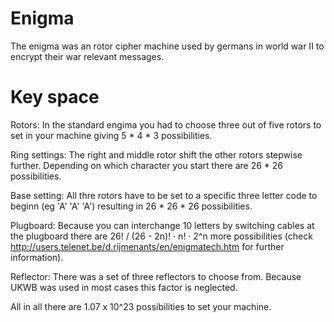 Enigma
======

The enigma was an rotor cipher machine used by germans in world war II to encrypt their war relevant messages. 

Key space
=========

Rotors: In the standard engima you had to choose three out of five rotors to set in your machine giving 5 * 4 * 3 possibilities.

Ring settings: The right and middle rotor shift the other rotors stepwise further. Depending on which character you start there are 26 * 26 possibilities.

Base setting: All thre rotors have to be set to a specific three letter code to beginn (eg 'A' 'A' 'A') resulting in 26 * 26 * 26 possibilities.

Plugboard: Because you can interchange 10 letters by switching cables at the plugboard there are 26! / (26 - 2n)! · n! · 2^n more possibilities (check http://users.telenet.be/d.rijmenants/en/enigmatech.htm for further information). 

Reflector: There was a set of three reflectors to choose from. Because UKWB was used in most cases this factor is neglected.

All in all there are 1.07 x 10^23 possibilities to set your machine.

